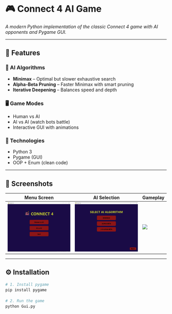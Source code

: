 # 🎮 Connect 4 AI Game  

*A modern Python implementation of the classic Connect 4 game with AI opponents and Pygame GUI.*

---

## 🚀 Features

### 🧠 AI Algorithms
- **Minimax** – Optimal but slower exhaustive search
- **Alpha-Beta Pruning** – Faster Minimax with smart pruning  
- **Iterative Deepening** – Balances speed and depth

### 🖥️ Game Modes
- Human vs AI  
- AI vs AI (watch bots battle)  
- Interactive GUI with animations

### 🎨 Technologies
- Python 3  
- Pygame (GUI)  
- OOP + Enum (clean code)

---

## 📸 Screenshots

| Menu Screen | AI Selection | Gameplay |
|-------------|--------------|----------|
| <img src="assets/MenuScreen.jpg" width="200"> | <img src="assets/SelectAlgorithm.jpg" width="200"> | <img src="assets/GameBoard.jpgg" width="200"> |

---

## ⚙️ Installation

```bash
# 1. Install pygame
pip install pygame

# 2. Run the game
python Gui.py
